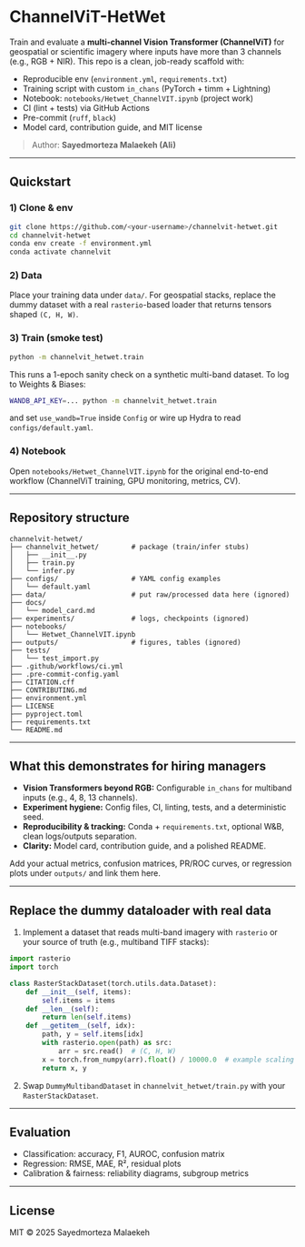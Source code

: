 # ChannelViT-HetWet

Train and evaluate a **multi-channel Vision Transformer (ChannelViT)** for geospatial or scientific imagery where inputs have more than 3 channels (e.g., RGB + NIR). This repo is a clean, job-ready scaffold with:

- Reproducible env (`environment.yml`, `requirements.txt`)
- Training script with custom `in_chans` (PyTorch + timm + Lightning)
- Notebook: `notebooks/Hetwet_ChannelVIT.ipynb` (project work)
- CI (lint + tests) via GitHub Actions
- Pre-commit (`ruff`, `black`)
- Model card, contribution guide, and MIT license

> Author: **Sayedmorteza Malaekeh (Ali)**

---

## Quickstart

### 1) Clone & env
```bash
git clone https://github.com/<your-username>/channelvit-hetwet.git
cd channelvit-hetwet
conda env create -f environment.yml
conda activate channelvit
```

### 2) Data
Place your training data under `data/`. For geospatial stacks, replace the dummy dataset with a real `rasterio`-based loader that returns tensors shaped `(C, H, W)`.

### 3) Train (smoke test)
```bash
python -m channelvit_hetwet.train
```
This runs a 1-epoch sanity check on a synthetic multi-band dataset. To log to Weights & Biases:
```bash
WANDB_API_KEY=... python -m channelvit_hetwet.train
```
and set `use_wandb=True` inside `Config` or wire up Hydra to read `configs/default.yaml`.

### 4) Notebook
Open `notebooks/Hetwet_ChannelVIT.ipynb` for the original end-to-end workflow (ChannelViT training, GPU monitoring, metrics, CV).

---

## Repository structure
```
channelvit-hetwet/
├── channelvit_hetwet/        # package (train/infer stubs)
│   ├── __init__.py
│   ├── train.py
│   └── infer.py
├── configs/                  # YAML config examples
│   └── default.yaml
├── data/                     # put raw/processed data here (ignored)
├── docs/
│   └── model_card.md
├── experiments/              # logs, checkpoints (ignored)
├── notebooks/
│   └── Hetwet_ChannelVIT.ipynb
├── outputs/                  # figures, tables (ignored)
├── tests/
│   └── test_import.py
├── .github/workflows/ci.yml
├── .pre-commit-config.yaml
├── CITATION.cff
├── CONTRIBUTING.md
├── environment.yml
├── LICENSE
├── pyproject.toml
├── requirements.txt
└── README.md
```

---

## What this demonstrates for hiring managers

- **Vision Transformers beyond RGB:** Configurable `in_chans` for multiband inputs (e.g., 4, 8, 13 channels).
- **Experiment hygiene:** Config files, CI, linting, tests, and a deterministic seed.
- **Reproducibility & tracking:** Conda + `requirements.txt`, optional W&B, clean logs/outputs separation.
- **Clarity:** Model card, contribution guide, and a polished README.

Add your actual metrics, confusion matrices, PR/ROC curves, or regression plots under `outputs/` and link them here.

---

## Replace the dummy dataloader with real data

1. Implement a dataset that reads multi-band imagery with `rasterio` or your source of truth (e.g., multiband TIFF stacks):
```python
import rasterio
import torch

class RasterStackDataset(torch.utils.data.Dataset):
    def __init__(self, items):
        self.items = items
    def __len__(self):
        return len(self.items)
    def __getitem__(self, idx):
        path, y = self.items[idx]
        with rasterio.open(path) as src:
            arr = src.read()  # (C, H, W)
        x = torch.from_numpy(arr).float() / 10000.0  # example scaling
        return x, y
```
2. Swap `DummyMultibandDataset` in `channelvit_hetwet/train.py` with your `RasterStackDataset`.

---

## Evaluation
- Classification: accuracy, F1, AUROC, confusion matrix
- Regression: RMSE, MAE, R², residual plots
- Calibration & fairness: reliability diagrams, subgroup metrics

---

## License
MIT © 2025 Sayedmorteza Malaekeh
